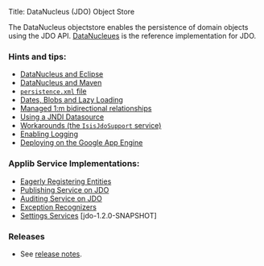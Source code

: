 Title: DataNucleus (JDO) Object Store

The DataNucleus objectstore enables the persistence of domain objects using the JDO API.  [DataNucleues](http://datanucleus.org) is the reference implementation for JDO.

### Hints and tips:

- [DataNucleus and Eclipse](datanucleus-and-eclipse.html)
- [DataNucleus and Maven](datanucleus-and-maven.html)
- [`persistence.xml` file](persistence_xml.html)
- [Dates, Blobs and Lazy Loading](dates-blobs-lazy-loading.html)
- [Managed 1:m bidirectional relationships](managed-1-to-m-relationships.html)
- [Using a JNDI Datasource](using-jndi-datasource.html)
- [Workarounds (the `IsisJdoSupport` service)](workarounds.html)
- [Enabling Logging](enabling-logging.html)
- [Deploying on the Google App Engine](deploying-on-the-google-app-engine.html)

### Applib Service Implementations:

- [Eagerly Registering Entities](eagerly-registering-entities.html)
- [Publishing Service on JDO](publishing-service-jdo.html)
- [Auditing Service on JDO](auditing-service-jdo.html)
- [Exception Recognizers](exception-recognizers-jdo.html)
- [Settings Services](settings-services-jdo.html) [jdo-1.2.0-SNAPSHOT]

### Releases

- See [release notes](release-notes/about.html).
